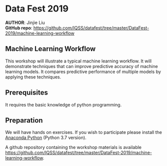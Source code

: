 Data Fest 2019
============================================================


**AUTHOR**: Jinjie Liu   
**GitHub repo**: https://github.com/IQSS/datafest/tree/master/DataFest-2019/machine-learning-workflow


Machine Learning Workflow
---------------------------------------------------------

This workshop will illustrate a typical machine learning workflow. It will demonstrate techniques that can improve predictive accuracy of machine learning models.
It compares predictive performance of multiple models by applying these techniques.


Prerequisites
-------------

It requires the basic knowledge of python programming.


Preparation
-----------

We will have hands on exercises. If you wish to participate please install the [Anaconda Python](https://www.anaconda.com/download/) (Python 3.7 version).

A github repository containing the workshop materials is available <https://github.com/IQSS/datafest/tree/master/DataFest-2019/machine-learning-workflow>.

